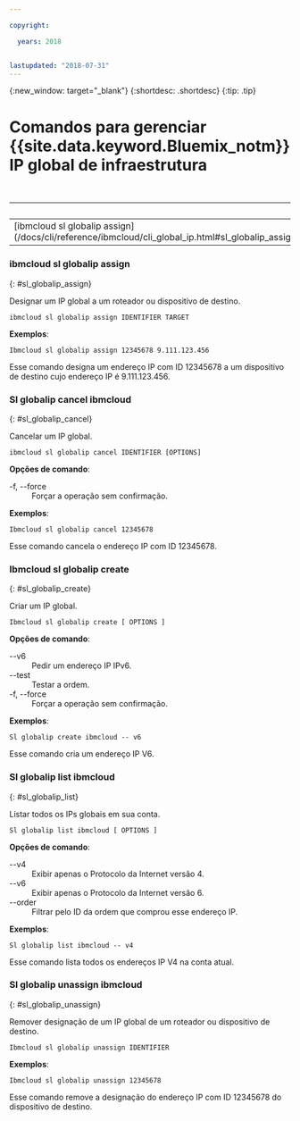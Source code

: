 ```yaml
---

copyright:

  years: 2018


lastupdated: "2018-07-31"
---
```


{:new_window: target="_blank"}
{:shortdesc: .shortdesc}
{:tip: .tip}

# Comandos para gerenciar  {{site.data.keyword.Bluemix_notm}}  IP global de infraestrutura

<table summary="Comandos de infraestrutura geral do {{site.data.keyword.Bluemix_notm}} ordenados alfabeticamente com links que trazem mais informações do comando">
<caption>Tabela 1. {{site.data.keyword.Bluemix_notm}}  Comandos IP globais da infraestrutura</caption>
 <thead>
 <th colspan="6">Comandos de IP global de infraestrutura do {{site.data.keyword.Bluemix_notm}}</th>
 </thead>
 <tbody>
 <tr>
  <td>[ibmcloud sl globalip assign](/docs/cli/reference/ibmcloud/cli_global_ip.html#sl_globalip_assign)</td>
  <td>[Sl globalip cancel ibmcloud](/docs/cli/reference/ibmcloud/cli_global_ip.html#sl_globalip_cancel)</td>
  <td>[Ibmcloud sl globalip create](/docs/cli/reference/ibmcloud/cli_global_ip.html#sl_globalip_create)</td>
 <td>[Sl globalip list ibmcloud](/docs/cli/reference/ibmcloud/cli_global_ip.html#sl_globalip_list)</td>
 <td>[Sl globalip unassign ibmcloud](/docs/cli/reference/ibmcloud/cli_global_ip.html#sl_globalip_unassign)</td>
 </tr>
   </tbody>
 </table>

 ### ibmcloud sl globalip assign
{: #sl_globalip_assign}

Designar um IP global a um roteador ou dispositivo de destino.
```
ibmcloud sl globalip assign IDENTIFIER TARGET
```


**Exemplos**:
```
Ibmcloud sl globalip assign 12345678 9.111.123.456
```
Esse comando designa um endereço IP com ID 12345678 a um dispositivo de destino cujo endereço IP é 9.111.123.456.

### Sl globalip cancel ibmcloud
{: #sl_globalip_cancel}

Cancelar um IP global.
```
ibmcloud sl globalip cancel IDENTIFIER [OPTIONS]
```

<strong>Opções de comando</strong>:
<dl>
<dt>-f, --force</dt>
<dd>Forçar a operação sem confirmação.</dd>
</dl>

**Exemplos**:
```
Ibmcloud sl globalip cancel 12345678
```
Esse comando cancela o endereço IP com ID 12345678.

 ### Ibmcloud sl globalip create
{: #sl_globalip_create}

Criar um IP global.
```
Ibmcloud sl globalip create [ OPTIONS ]
```

<strong>Opções de comando</strong>:
<dl>
<dt>--v6</dt>
<dd>Pedir um endereço IP IPv6.</dd>
<dt>--test</dt>
<dd>Testar a ordem.</dd>
<dt>-f, --force</dt>
<dd>Forçar a operação sem confirmação.</dd>
</dl>

**Exemplos**:
```
Sl globalip create ibmcloud -- v6
```
Esse comando cria um endereço IP V6.

### Sl globalip list ibmcloud
{: #sl_globalip_list}

Listar todos os IPs globais em sua conta.
```
Sl globalip list ibmcloud [ OPTIONS ]
```

<strong>Opções de comando</strong>:
<dl>
<dt>--v4</dt>
<dd>Exibir apenas o Protocolo da Internet versão 4.</dd>
<dt>--v6</dt>
<dd>Exibir apenas o Protocolo da Internet versão 6.</dd>
<dt>--order</dt>
<dd>Filtrar pelo ID da ordem que comprou esse endereço IP.</dd>
</dl>

**Exemplos**:
```
Sl globalip list ibmcloud -- v4
```
Esse comando lista todos os endereços IP V4 na conta atual.

### Sl globalip unassign ibmcloud
{: #sl_globalip_unassign}

Remover designação de um IP global de um roteador ou dispositivo de destino.
```
Ibmcloud sl globalip unassign IDENTIFIER
```


**Exemplos**:
```
Ibmcloud sl globalip unassign 12345678
```
Esse comando remove a designação do endereço IP com ID 12345678 do dispositivo de destino.
